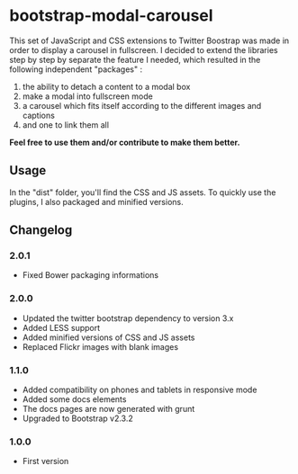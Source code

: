 # bootstrap-modal-carousel

This set of JavaScript and CSS extensions to Twitter Boostrap was made in order to display a carousel in fullscreen. I decided to extend the libraries step by step by separate the feature I needed, which resulted in the following independent "packages" :

1. the ability to detach a content to a modal box
2. make a modal into fullscreen mode
3. a carousel which fits itself according to the different images and captions
4. and one to link them all


**Feel free to use them and/or contribute to make them better.**


## Usage

In the "dist" folder, you'll find the CSS and JS assets. To quickly use the plugins, I also packaged and minified versions.


## Changelog

### 2.0.1

* Fixed Bower packaging informations


### 2.0.0

* Updated the twitter bootstrap dependency to version 3.x
* Added LESS support
* Added minified versions of CSS and JS assets
* Replaced Flickr images with blank images


### 1.1.0

* Added compatibility on phones and tablets in responsive mode
* Added some docs elements
* The docs pages are now generated with grunt
* Upgraded to Bootstrap v2.3.2


### 1.0.0

* First version
